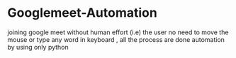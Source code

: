 # Googlemeet-Automation
joining google meet without human effort (i.e) the user no need to move the mouse or type any word in keyboard , all the process are done automation by using only python
